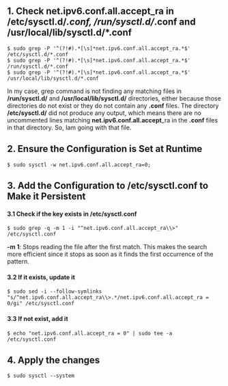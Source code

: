 ## 1. Check net.ipv6.conf.all.accept_ra in /etc/sysctl.d/*.conf, /run/sysctl.d/*.conf and /usr/local/lib/sysctl.d/*.conf
    $ sudo grep -P '^(?!#).*[\s]*net.ipv6.conf.all.accept_ra.*$' /etc/sysctl.d/*.conf
    $ sudo grep -P '^(?!#).*[\s]*net.ipv6.conf.all.accept_ra.*$' /run/sysctl.d/*.conf
    $ sudo grep -P '^(?!#).*[\s]*net.ipv6.conf.all.accept_ra.*$' /usr/local/lib/sysctl.d/*.conf

In my case, grep command is not finding any matching files in **/run/sysctl.d/** and **/usr/local/lib/sysctl.d/** directories, either because those directories do not exist or they do not contain any **.conf** files. The directory **/etc/sysctl.d/** did not produce any output, which means there are no uncommented lines matching **net.ipv6.conf.all.accept**_ra in the **.conf** files in that directory. So, Iam going with that file.

## 2. Ensure the Configuration is Set at Runtime
    $ sudo sysctl -w net.ipv6.conf.all.accept_ra=0;

## 3. Add the Configuration to /etc/sysctl.conf to Make it Persistent

#### 3.1 Check if the key exists in /etc/sysctl.conf
    $ sudo grep -q -m 1 -i "^net.ipv6.conf.all.accept_ra\\>" /etc/sysctl.conf

**-m 1**: Stops reading the file after the first match. This makes the search more efficient since it stops as soon as it finds the first occurrence of the pattern.

#### 3.2 If it exists, update it
    $ sudo sed -i --follow-symlinks "s/^net.ipv6.conf.all.accept_ra\\>.*/net.ipv6.conf.all.accept_ra = 0/gi" /etc/sysctl.conf

#### 3.3 If not exist, add it
    $ echo "net.ipv6.conf.all.accept_ra = 0" | sudo tee -a /etc/sysctl.conf

## 4. Apply the changes
    $ sudo sysctl --system
    
